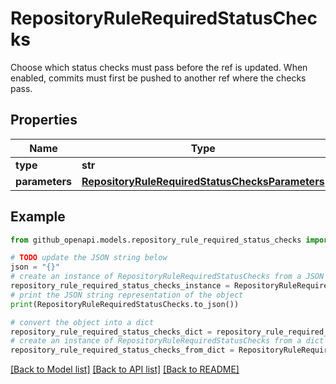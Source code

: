 # RepositoryRuleRequiredStatusChecks

Choose which status checks must pass before the ref is updated. When enabled, commits must first be pushed to another ref where the checks pass.

## Properties

Name | Type | Description | Notes
------------ | ------------- | ------------- | -------------
**type** | **str** |  | 
**parameters** | [**RepositoryRuleRequiredStatusChecksParameters**](RepositoryRuleRequiredStatusChecksParameters.md) |  | [optional] 

## Example

```python
from github_openapi.models.repository_rule_required_status_checks import RepositoryRuleRequiredStatusChecks

# TODO update the JSON string below
json = "{}"
# create an instance of RepositoryRuleRequiredStatusChecks from a JSON string
repository_rule_required_status_checks_instance = RepositoryRuleRequiredStatusChecks.from_json(json)
# print the JSON string representation of the object
print(RepositoryRuleRequiredStatusChecks.to_json())

# convert the object into a dict
repository_rule_required_status_checks_dict = repository_rule_required_status_checks_instance.to_dict()
# create an instance of RepositoryRuleRequiredStatusChecks from a dict
repository_rule_required_status_checks_from_dict = RepositoryRuleRequiredStatusChecks.from_dict(repository_rule_required_status_checks_dict)
```
[[Back to Model list]](../README.md#documentation-for-models) [[Back to API list]](../README.md#documentation-for-api-endpoints) [[Back to README]](../README.md)


